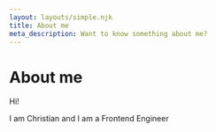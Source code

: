 ```yaml
---
layout: layouts/simple.njk
title: About me
meta_description: Want to know something about me?
---
```

# About me

Hi!

I am Christian and I am a Frontend Engineer
